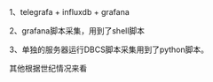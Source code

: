 1、telegrafa + influxdb + grafana

2、grafana脚本采集，用到了shell脚本

3、单独的服务器运行DBCS脚本采集用到了python脚本。

其他根据世纪情况来看

